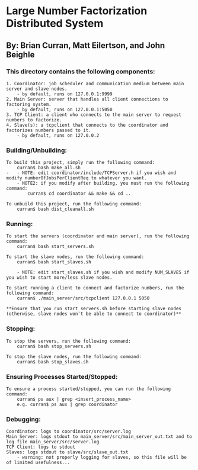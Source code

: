 # Large Number Factorization Distributed System
## By: Brian Curran, Matt Eilertson, and John Beighle

### This directory contains the following components:
	1. Coordinator: job scheduler and communication medium between main server and slave nodes.
		- by default, runs on 127.0.0.1:9999
	2. Main Server: server that handles all client connections to factoring system.
		- by default, runs on 127.0.0.1:5050
	3. TCP Client: a client who connects to the main server to request numbers to factorize.
	4. Slave(s): a tcpclient that connects to the coordinator and factorizes numbers passed to it.
		- by default, runs on 127.0.0.2

### Building/Unbuilding:
	To build this project, simply run the following command:
		curran$ bash make_all.sh
	-	- NOTE: edit coordinator/include/TCPServer.h if you wish and modify numberOfJobsPerClientReq to whatever you want.
		- NOTE2: if you modify after building, you must run the following command:
			curran$ cd coordinator && make && cd ..

	To unbuild this project, run the following command:
		curran$ bash dist_cleanall.sh 

### Running:
	To start the servers (coordinator and main server), run the following command:
		curran$ bash start_servers.sh

	To start the slave nodes, run the following command:
		curran$ bash start_slaves.sh

		- NOTE: edit start_slaves.sh if you wish and modify NUM_SLAVES if you wish to start more/less slave nodes.

	To start running a client to connect and factorize numbers, run the following command:
		curran$ ./main_server/src/tcpclient 127.0.0.1 5050

	**Ensure that you run start_servers.sh before starting slave nodes (otherwise, slave nodes won't be able to connect to coordinator)**
	
### Stopping:
	To stop the servers, run the following command:
		curran$ bash stop_servers.sh

	To stop the slave nodes, run the following command:
		curran$ bash stop_slaves.sh

### Ensuring Processes Started/Stopped:
	To ensure a process started/stopped, you can run the following command:
		curran$ ps aux | grep <insert_process_name> 
		e.g. curran$ ps aux | grep coordinator

### Debugging:
	Coordinator: logs to coordinator/src/server.log
	Main Server: logs stdout to main_server/src/main_server_out.txt and to log file main_server/src/server.log 
 	TCP Client: logs to stdout 
	Slaves: logs stdout to slave/src/slave_out.txt 
		- warning: not properly logging for slaves, so this file will be of limited usefulness...  

 
